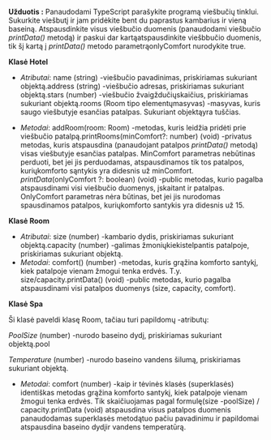 **Užduotis :**
Panaudodami TypeScript parašykite programą viešbučių tinklui.
Sukurkite viešbutį ir jam pridėkite bent du paprastus kambarius ir vieną baseiną.
Atspausdinkite visus viešbučio duomenis (panaudodami viešbučio _printData()_ metodą) ir paskui dar kartąatspausdinkite viešbbučio duomenis,
tik šį kartą į _printData()_ metodo parametrąonlyComfort nurodykite true.

**Klasė Hotel**

- _Atributai_: name (string) -viešbučio pavadinimas, priskiriamas sukuriant objektą.address (string) -viešbučio adresas, priskiriamas sukuriant objektą.stars (number) -viešbučio žvaigždučiųskaičius, priskiriamas sukuriant objektą.rooms (Room tipo elementųmasyvas) -masyvas, kuris saugo viešbutyje esančias patalpas. Sukuriant objektąyra tuščias.

- _Metodai_: addRoom(room: Room) -metodas, kuris leidžia pridėti prie viešbučio patalpą.printRooms(minComfort?: number) (void) -privatus metodas, kuris atspausdina (panaudojant patalpos _printData()_ metodą) visas viešbutyje esančias patalpas. MinComfort parametras nebūtinas perduoti, bet jei jis perduodamas, atspausdinamos tik tos patalpos, kuriųkomforto sąntykis yra didesnis už minComfort.
  _printData_(onlyComfort ?: boolean) (void) -public metodas, kurio pagalba atspausdinami visi viešbučio duomenys, įskaitant ir patalpas. OnlyComfort parametras nėra būtinas, bet jei jis nurodomas spausdinamos patalpos, kuriųkomforto santykis yra didesnis už 15.

**Klasė Room**

- _Atributai_: size (number) -kambario dydis, priskiriamas sukuriant objektą.capacity (number) -galimas žmoniųkiekistelpantis patalpoje, priskiriamas sukuriant objektą.
- _Metodai_: comfort() (number) -metodas, kuris grąžina komforto santykį, kiek patalpoje vienam žmogui tenka erdvės. T.y. size/capacity.printData() (void) -public metodas, kurio pagalba atspausdinami visi patalpos duomenys (size, capacity, comfort).

**Klasė Spa**

Ši klasė paveldi klasę Room, tačiau turi papildomų -atributų:

_PoolSize_ (number) -nurodo baseino dydį, priskiriamas sukuriant objektą.pool

_Temperature_ (number) -nurodo baseino vandens šilumą, priskiriamas sukuriant objektą.

- _Metodai_: comfort (number) -kaip ir tėvinės klasės (superklasės) identiškas metodas grąžina komforto santykį, kiek patalpoje vienam žmogui tenka erdvės.
  Tik skaičiuojamas pagal formulę(size -poolSize) / capacity.printData (void) atspausdina visus patalpos duomenis panaudodamas superklasės metodątuo pačiu pavadinimu ir papildomai atspausdina baseino dydįir vandens temperatūrą.
